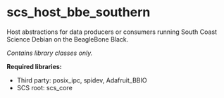 # scs_host_bbe_southern
Host abstractions for data producers or consumers running South Coast Science Debian on the BeagleBone Black.

_Contains library classes only._

**Required libraries:** 

* Third party: posix_ipc, spidev, Adafruit_BBIO
* SCS root: scs_core
